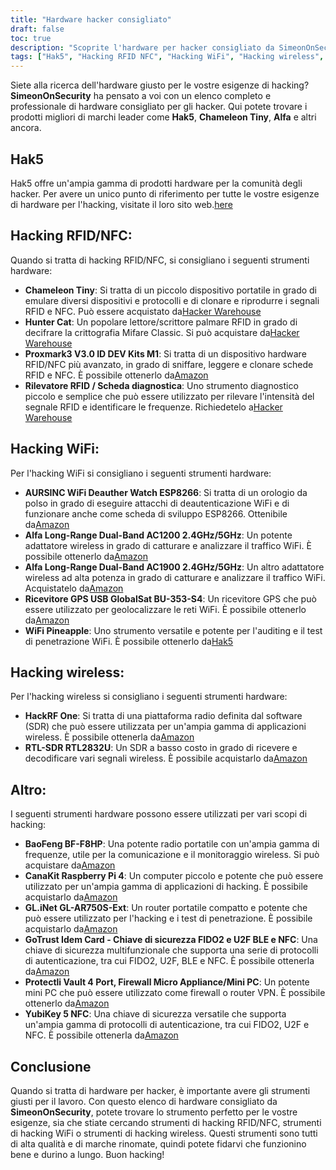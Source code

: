 ```yaml
---
title: "Hardware hacker consigliato"
draft: false
toc: true
description: "Scoprite l'hardware per hacker consigliato da SimeonOnSecurity, compresi gli strumenti per RFID, NFC, hacking WiFi, hacking wireless e altro ancora. Acquista i migliori prodotti di marchi come Hak5, Chameleon Tiny, Alfa e altri ancora. Trovate lo strumento perfetto per le vostre esigenze con le raccomandazioni complete e professionali di SimeonOnSecurity."
tags: ["Hak5", "Hacking RFID NFC", "Hacking WiFi", "Hacking wireless", "Altro", "Raccomandazioni", "Camaleonte Piccolo", "Gatto cacciatore", "Proxmark3", "Rilevatore RFID", "Orologio WiFi Deauther", "Alfa Dual-Band a lungo raggio", "GlobalSat BU-353-S4", "Ananas WiFi", "HackRF Uno", "RTL-SDR RTL2832U", "BaoFeng BF-F8HP", "CanaKit Raspberry Pi 4", "GL.iNet GL-AR750S-Ext", "Carta GoTrust Idem", "Il caveau di Protectli", "YubiKey 5 NFC", "FIDO2", "U2F BLE", "Chiave di sicurezza NFC"]
---
```


Siete alla ricerca dell'hardware giusto per le vostre esigenze di hacking? **SimeonOnSecurity** ha pensato a voi con un elenco completo e professionale di hardware consigliato per gli hacker. Qui potete trovare i prodotti migliori di marchi leader come **Hak5**, **Chameleon Tiny**, **Alfa** e altri ancora.

## Hak5
Hak5 offre un'ampia gamma di prodotti hardware per la comunità degli hacker. Per avere un unico punto di riferimento per tutte le vostre esigenze di hardware per l'hacking, visitate il loro sito web.[here](https://shop.hak5.org/)

## Hacking RFID/NFC:
Quando si tratta di hacking RFID/NFC, si consigliano i seguenti strumenti hardware:
- **Chameleon Tiny**: Si tratta di un piccolo dispositivo portatile in grado di emulare diversi dispositivi e protocolli e di clonare e riprodurre i segnali RFID e NFC. Può essere acquistato da[Hacker Warehouse](https://hackerwarehouse.com/product/chameleon-tiny/)
- **Hunter Cat**: Un popolare lettore/scrittore palmare RFID in grado di decifrare la crittografia Mifare Classic. Si può acquistare da[Hacker Warehouse](https://hackerwarehouse.com/product/hunter-cat/)
- **Proxmark3 V3.0 ID DEV Kits M1**: Si tratta di un dispositivo hardware RFID/NFC più avanzato, in grado di sniffare, leggere e clonare schede RFID e NFC. È possibile ottenerlo da[Amazon](https://amzn.to/3g83cFx)
- **Rilevatore RFID / Scheda diagnostica**: Uno strumento diagnostico piccolo e semplice che può essere utilizzato per rilevare l'intensità del segnale RFID e identificare le frequenze. Richiedetelo a[Hacker Warehouse](https://hackerwarehouse.com/product/rfid-detector-diagnostic-card/)

## Hacking WiFi:
Per l'hacking WiFi si consigliano i seguenti strumenti hardware:
- **AURSINC WiFi Deauther Watch ESP8266**: Si tratta di un orologio da polso in grado di eseguire attacchi di deautenticazione WiFi e di funzionare anche come scheda di sviluppo ESP8266. Ottenibile da[Amazon](https://amzn.to/2P0W3uX)
- **Alfa Long-Range Dual-Band AC1200 2.4GHz/5GHz**: Un potente adattatore wireless in grado di catturare e analizzare il traffico WiFi. È possibile ottenerlo da[Amazon](https://amzn.to/330FAPG)
- **Alfa Long-Range Dual-Band AC1900 2.4GHz/5GHz**: Un altro adattatore wireless ad alta potenza in grado di catturare e analizzare il traffico WiFi. Acquistatelo da[Amazon](https://amzn.to/39xzZlh)
- **Ricevitore GPS USB GlobalSat BU-353-S4**: Un ricevitore GPS che può essere utilizzato per geolocalizzare le reti WiFi. È possibile ottenerlo da[Amazon](https://amzn.to/3fcHWxq)
- **WiFi Pineapple**: Uno strumento versatile e potente per l'auditing e il test di penetrazione WiFi. È possibile ottenerlo da[Hak5](https://shop.hak5.org/products/wifi-pineapple)

## Hacking wireless:
Per l'hacking wireless si consigliano i seguenti strumenti hardware:
- **HackRF One**: Si tratta di una piattaforma radio definita dal software (SDR) che può essere utilizzata per un'ampia gamma di applicazioni wireless. È possibile ottenerla da[Amazon](https://amzn.to/2OXVj9Q)
- **RTL-SDR RTL2832U**: Un SDR a basso costo in grado di ricevere e decodificare vari segnali wireless. È possibile acquistarlo da[Amazon](https://amzn.to/302Egd9)

## Altro:
I seguenti strumenti hardware possono essere utilizzati per vari scopi di hacking:
- **BaoFeng BF-F8HP**: Una potente radio portatile con un'ampia gamma di frequenze, utile per la comunicazione e il monitoraggio wireless. Si può acquistare da[Amazon](https://amzn.to/39vChkK)
- **CanaKit Raspberry Pi 4**: Un computer piccolo e potente che può essere utilizzato per un'ampia gamma di applicazioni di hacking. È possibile acquistarlo da[Amazon](https://amzn.to/2EqDyOx)
- **GL.iNet GL-AR750S-Ext**: Un router portatile compatto e potente che può essere utilizzato per l'hacking e i test di penetrazione. È possibile acquistarlo da[Amazon](https://amzn.to/3g5PTFV)
- **GoTrust Idem Card - Chiave di sicurezza FIDO2 e U2F BLE e NFC**: Una chiave di sicurezza multifunzionale che supporta una serie di protocolli di autenticazione, tra cui FIDO2, U2F, BLE e NFC. È possibile ottenerla da[Amazon](https://amzn.to/30RFE1x)
- **Protectli Vault 4 Port, Firewall Micro Appliance/Mini PC**: Un potente mini PC che può essere utilizzato come firewall o router VPN. È possibile ottenerlo da[Amazon](https://amzn.to/2X1S2KZ)
- **YubiKey 5 NFC**: Una chiave di sicurezza versatile che supporta un'ampia gamma di protocolli di autenticazione, tra cui FIDO2, U2F e NFC. È possibile ottenerla da[Amazon](https://amzn.to/2OXAxHw)

## Conclusione
Quando si tratta di hardware per hacker, è importante avere gli strumenti giusti per il lavoro. Con questo elenco di hardware consigliato da **SimeonOnSecurity**, potete trovare lo strumento perfetto per le vostre esigenze, sia che stiate cercando strumenti di hacking RFID/NFC, strumenti di hacking WiFi o strumenti di hacking wireless. Questi strumenti sono tutti di alta qualità e di marche rinomate, quindi potete fidarvi che funzionino bene e durino a lungo. Buon hacking!


